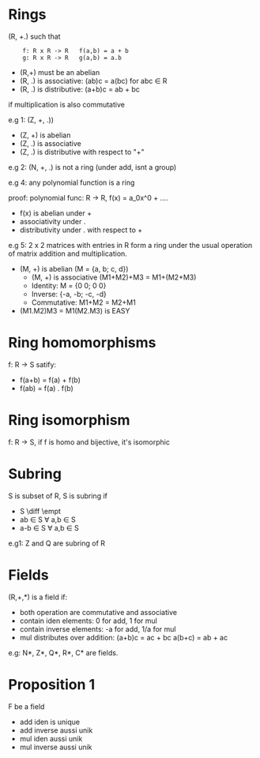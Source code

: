 
# Rings

(R, +.) such that
```
	f: R x R -> R	f(a,b) = a + b
	g: R x R -> R	g(a,b) = a.b
```
- (R,+) must be an abelian
- (R, .) is associative: (ab)c = a(bc) for abc $\in$ R
- (R, .) is distributive: (a+b)c = ab + bc

if multiplication is also commutative

e.g 1:
(Z, +, .))
* (Z, +) is abelian
* (Z, .) is associative
* (Z, .) is distributive with respect to "+"

e.g 2:
(N, +, .) is not a ring (under add, isnt a group)

e.g 4:
any polynomial function is a ring

proof: polynomial func: R -> R, f(x) = a_0x^0 + ....

* f(x) is abelian under +
* associativity under .
* distributivity under . with respect to +

e.g 5:
2 x 2 matrices with entries in R form a ring under the usual operation of matrix addition and multiplication.

- (M, +) is abelian (M = {a, b; c, d})
  - (M, +) is associative (M1+M2)+M3 = M1+(M2+M3)
  - Identity: M = {0 0; 0 0}
  - Inverse: {-a, -b; -c, -d}
  - Commutative: M1+M2 = M2+M1
- (M1.M2)M3 = M1(M2.M3) is EASY

# Ring homomorphisms
f: R -> S satify:
- f(a+b) = f(a) + f(b)
- f(ab) = f(a) . f(b)

# Ring isomorphism
f: R -> S, if f is homo and bijective, it's isomorphic

# Subring
S is subset of R, S is subring if
- S \diff \empt
- ab $\in$ S $\forall$ a,b $\in$ S
- a-b $\in$ S $\forall$ a,b $\in$ S

e.g1:
Z and Q are subring of R

# Fields
(R,+,*) is a field if: 
- both operation are commutative and associative
- contain iden elements: 0 for add, 1 for mul
- contain inverse elements: -a for add, 1/a for mul
- mul distributes over addition:
(a+b)c = ac + bc
a(b+c) = ab + ac

e.g: 
N*, Z*, Q*, R*, C* are fields.

# Proposition 1
F be a field
- add iden is unique
- add inverse aussi unik
- mul iden aussi unik
- mul inverse aussi unik

